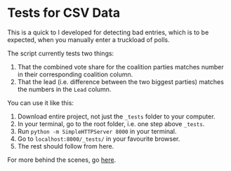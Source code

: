 Tests for CSV Data
==================
This is a quick to I developed for detecting bad entries, which is to be expected, when you manually enter a truckload of polls.

The script currently tests two things:

1. That the combined vote share for the coalition parties matches number in their corresponding coalition column.
2. That the lead (i.e. difference between the two biggest parties) matches the numbers in the `Lead` column.

You can use it like this:

1. Download entire project, not just the `_tests` folder to your computer.
2. In your terminal, go to the root folder, i.e. one step above `_tests`.
3. Run `python -m SimpleHTTPServer 8000` in your terminal.
4. Go to `localhost:8000/_tests/` in your favourite browser.
5. The rest should follow from here.

For more behind the scenes, go [here][issue].


[issue]: https://github.com/ndarville/danish-polls/issues/1
